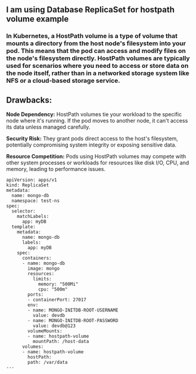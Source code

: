 ## I am using Database ReplicaSet for hostpath volume example

### In Kubernetes, a HostPath volume is a type of volume that mounts a directory from the host node's filesystem into your pod. This means that the pod can access and modify files on the node's filesystem directly. HostPath volumes are typically used for scenarios where you need to access or store data on the node itself, rather than in a networked storage system like NFS or a cloud-based storage service.

## Drawbacks:

**Node Dependency:** HostPath volumes tie your workload to the specific node where it's running. If the pod moves to another node, it can't access its data unless managed carefully.

**Security Risk:** They grant pods direct access to the host's filesystem, potentially compromising system integrity or exposing sensitive data.

**Resource Competition:** Pods using HostPath volumes may compete with other system processes or workloads for resources like disk I/O, CPU, and memory, leading to performance issues.

```
apiVersion: apps/v1
kind: ReplicaSet
metadata:
  name: mongo-db
  namespace: test-ns
spec:
  selector:
    matchLabels:
      app: myDB
  template:
    metadata:
      name: mongo-db
      labels:
        app: myDB
    spec:
      containers:
      - name: mongo-db
        image: mongo
        resources:
          limits:
            memory: "500Mi"
            cpu: "500m"
        ports:
        - containerPort: 27017
        env:
        - name: MONGO-INITDB-ROOT-USERNAME
          value: devdb
        - name: MONGO-INITDB-ROOT-PASSWORD
          value: devdb@123
        volumeMounts:
        - name: hostpath-volume
          mountPath: /host-data
      volumes:
      - name: hostpath-volume
        hostPath:
        path: /var/data
---
```
